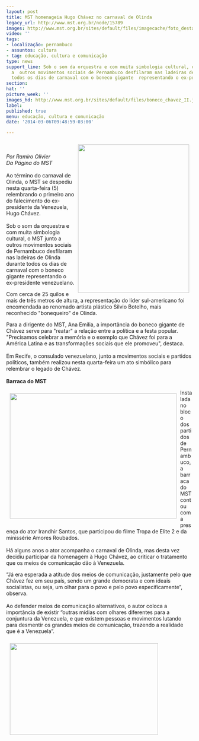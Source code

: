 ```yaml
---
layout: post
title: MST homenageia Hugo Chávez no carnaval de Olinda
legacy_url: http://www.mst.org.br/node/15789
images: http://www.mst.org.br/sites/default/files/imagecache/foto_destaque/boneco_chavez_II.jpg
video: ''
tags:
- localização: pernambuco
- assuntos: cultura
- tag: educação, cultura e comunicação
type: news
support_line: Sob o som da orquestra e com muita simbologia cultural, o MST junto
  a  outros movimentos sociais de Pernambuco desfilaram nas ladeiras de  Olinda durante
  todos os dias de carnaval com o boneco gigante  representando o ex-presidente venezuelano.
section: 
hat: ''
picture_week: ''
images_hd: http://www.mst.org.br/sites/default/files/boneco_chavez_II.jpg
label: 
published: true
menu: educação, cultura e comunicação
date: '2014-03-06T09:48:59-03:00'

---
```

<p><img style="margin: 10px; float: right;" src="http://www.mst.org.br/sites/default/files/boneco_chavez.jpg" alt="" height="400" width="300"></p><p><br><em><br>Por Ramiro Olivier<br>Da Página do&nbsp;MST</em><br><br>Ao término do carnaval de Olinda, o MST se despediu nesta quarta-feira (5) relembrando o primeiro ano do falecimento do ex-presidente da Venezuela, Hugo Chávez. <br><br>Sob o som da orquestra e com muita simbologia cultural, o MST junto a outros movimentos sociais de Pernambuco desfilaram nas ladeiras de Olinda durante todos os dias de carnaval com o boneco gigante representando o ex-presidente venezuelano.</p><p>Com cerca de 25 quilos e mais de três metros de altura, a representação do líder sul-americano foi encomendada ao renomado artista plástico Silvio Botelho, mais reconhecido "bonequeiro" de Olinda.</p><p>Para a dirigente do MST, Ana Emília, a importância do boneco gigante de Chávez serve para "reatar" a relação entre a política e a festa popular. "Precisamos celebrar a memória e o exemplo que Chávez foi para a América Latina e as transformações sociais que ele promoveu", destaca.<br><br>Em Recife, o consulado venezuelano, junto a movimentos sociais e partidos políticos, também realizou nesta quarta-feira um ato simbólico para relembrar o legado de Chávez.<br><br><strong>Barraca do MST<br></strong></p><p><img style="margin: 10px; float: left;" src="http://www.mst.org.br/sites/default/files/boneco_chavez_ator.jpg" alt="" height="338" width="450">Instalada no bloco dos partidos de Pernambuco, a barraca do MST contou com a presença do ator Irandhir Santos, que participou do filme Tropa de Elite 2 e da minissérie Amores Roubados.<br><br>Há alguns anos o ator acompanha o carnaval de Olinda, mas desta vez decidiu participar da homenagem à Hugo Chávez, ao criticar o tratamento que os meios de comunicação dão à Venezuela.</p><p>“Já era esperada a atitude dos meios de comunicação, justamente pelo que Chávez fez em seu país, sendo um grande democrata e com ideais socialistas, ou seja, um olhar para o povo e pelo povo especificamente”, observa.<br><br>Ao defender meios de comunicação alternativos, o autor coloca a importância de existir “outras mídias com olhares diferentes para a conjuntura da Venezuela, e que existem pessoas e movimentos lutando para desmentir os grandes meios de comunicação, trazendo a realidade que é a Venezuela”.</p><p><img style="margin: 10px;" src="http://www.mst.org.br/sites/default/files/boneco_chavez_II.jpg" alt="" height="247" width="400"><br> <br></p>

